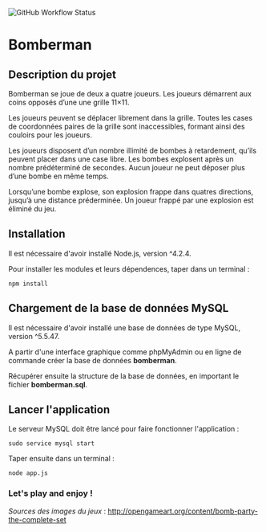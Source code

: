 ![GitHub Workflow Status](https://img.shields.io/github/workflow/status/lesloi/bomberman/Node.js%20CI)

# Bomberman


## Description du projet

Bomberman se joue de deux a quatre joueurs. Les joueurs démarrent aux coins opposés d’une une grille 11×11.

Les joueurs peuvent se déplacer librement dans la grille. Toutes les cases de coordonnées paires de la grille sont inaccessibles, formant ainsi des couloirs pour les joueurs.

Les joueurs disposent d’un nombre illimité de bombes à retardement, qu’ils peuvent placer dans une case libre. Les bombes explosent après un nombre prédéterminé de secondes. Aucun joueur ne peut déposer plus d’une bombe en même temps.

Lorsqu’une bombe explose, son explosion frappe dans quatres directions, jusqu’à une distance préderminée. Un joueur frappé par une explosion est éliminé du jeu.

## Installation

Il est nécessaire d'avoir installé Node.js, version ^4.2.4.

Pour installer les modules et leurs dépendences, taper dans un terminal :

    npm install

## Chargement de la base de données MySQL

Il est nécessaire d'avoir installé une base de données de type MySQL, version ^5.5.47.

A partir d'une interface graphique comme phpMyAdmin ou en ligne de commande créer la base de données **bomberman**.

Récupérer ensuite la structure de la base de données, en important le fichier **bomberman.sql**.

## Lancer l'application

Le serveur MySQL doit être lancé pour faire fonctionner l'application :

    sudo service mysql start

Taper ensuite dans un terminal :

    node app.js

### Let's play and enjoy !


_Sources des images du jeux_ : http://opengameart.org/content/bomb-party-the-complete-set
